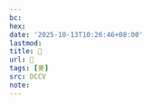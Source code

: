 ```yaml
---
bc:
hex:
date: '2025-10-13T10:26:46+08:00'
lastmod:
title: 􂠍
url: 􂠍
tags: [麥]
src: DCCV
note:
---
```

